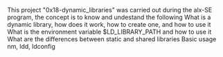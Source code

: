 This project "0x18-dynamic_libraries" was carried out during the alx-SE program, the concept is to know and undestand the following
What is a dynamic library, how does it work, how to create one, and how to use it
What is the environment variable $LD_LIBRARY_PATH and how to use it
What are the differences between static and shared libraries
Basic usage nm, ldd, ldconfig
